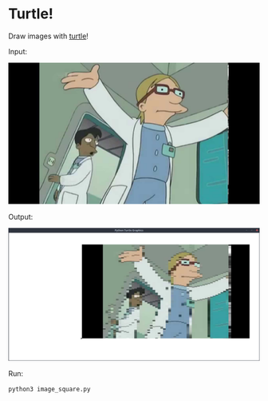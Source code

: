 # Turtle!

Draw images with [turtle](https://docs.python.org/3.7/library/turtle.html)!

Input:

![input](./input.jpg)

Output:

![output](./output.png)


Run:

```python
python3 image_square.py
```
